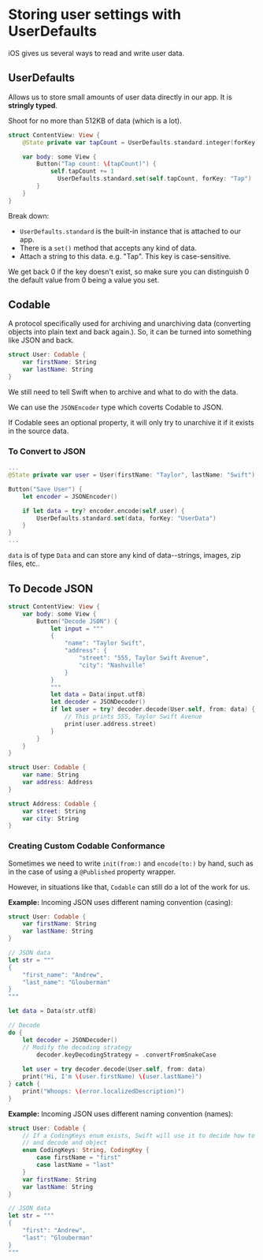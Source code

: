 # Storing user settings with UserDefaults

iOS gives us several ways to read and write user data.



## UserDefaults

Allows us to store small amounts of user data directly in our app. It is **stringly typed**.

Shoot for no more than 512KB of data (which is a lot).

```swift
struct ContentView: View {
    @State private var tapCount = UserDefaults.standard.integer(forKey: "Tap")

    var body: some View {
        Button("Tap count: \(tapCount)") {
            self.tapCount += 1
	          UserDefaults.standard.set(self.tapCount, forKey: "Tap")
        }
    }
}
```



Break down:

- `UserDefaults.standard` is the built-in instance that is attached to our app.
- There is a `set()` method that accepts any kind of data.
- Attach a string to this data. e.g. "Tap". This key is case-sensitive.



We get back 0 if the key doesn't exist, so make sure you can distinguish 0 the default value from 0 being a value you set.



## Codable

A protocol specifically used for archiving and unarchiving data (converting objects into plain text and back again.). So, it can be turned into something like JSON and back.

```swift
struct User: Codable {
    var firstName: String
    var lastName: String
}
```

We still need to tell Swift when to archive and what to do with the data.

We can use the `JSONEncoder` type which coverts Codable to JSON.

If Codable sees an optional property, it will only try to unarchive it if it exists in the source data.



### To Convert to JSON

```swift
...
@State private var user = User(firstName: "Taylor", lastName: "Swift")

Button("Save User") {
    let encoder = JSONEncoder()

    if let data = try? encoder.encode(self.user) {
        UserDefaults.standard.set(data, forKey: "UserData")
    }
}
...
```

`data` is of type `Data` and can store any kind of data--strings, images, zip files, etc..



## To Decode JSON

```swift
struct ContentView: View {
    var body: some View {
        Button("Decode JSON") {
            let input = """
            {
                "name": "Taylor Swift",
                "address": {
                    "street": "555, Taylor Swift Avenue",
                    "city": "Nashville"
                }
            }
            """
            let data = Data(input.utf8)
            let decoder = JSONDecoder()
            if let user = try? decoder.decode(User.self, from: data) {
              	// This prints 555, Taylor Swift Avenue
                print(user.address.street)
            }
        }
    }
}

struct User: Codable {
    var name: String
    var address: Address
}

struct Address: Codable {
    var street: String
    var city: String
}
```



### Creating Custom Codable Conformance

Sometimes we need to write `init(from:)` and `encode(to:)` by hand, such as in the case of using a `@Published` property wrapper.

However, in situations like that, `Codable` can still do a lot of the work for us.



**Example:** Incoming JSON uses different naming convention (casing):

```swift
struct User: Codable {
    var firstName: String
    var lastName: String
}

// JSON data
let str = """
{
    "first_name": "Andrew",
    "last_name": "Glouberman"
}
"""

let data = Data(str.utf8)

// Decode
do {
    let decoder = JSONDecoder()
  	// Modify the decoding strategy
		decoder.keyDecodingStrategy = .convertFromSnakeCase
  
    let user = try decoder.decode(User.self, from: data)
    print("Hi, I'm \(user.firstName) \(user.lastName)")
} catch {
    print("Whoops: \(error.localizedDescription)")
} 
```



**Example:** Incoming JSON uses different naming convention (names):

```swift
struct User: Codable {
  	// If a CodingKeys enum exists, Swift will use it to decide how to encode
  	// and decode and object
    enum CodingKeys: String, CodingKey {
        case firstName = "first"
      	case lastName = "last"
    }
    var firstName: String
    var lastName: String
}

// JSON data
let str = """
{
    "first": "Andrew",
    "last": "Glouberman"
}
"""

```


